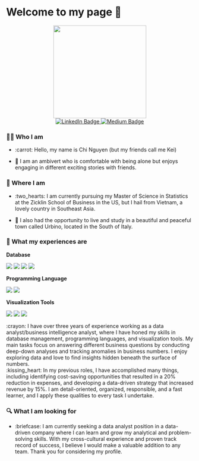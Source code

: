 <h1> 
  Welcome to my page 👋  
</h1>

<div id="header" align="center">
  <img src="https://c.tenor.com/4jYTXAKPOooAAAAM/science-girl-working-girl.gif" width="250"/>
</div>

<div id="badges" align="center">
  <a href="https://www.linkedin.com/in/chinguyenphamhai/">
    <img src="https://img.shields.io/badge/LinkedIn-blue?style=for-the-badge&logo=linkedin&logoColor=white" alt="LinkedIn Badge"/>
  </a>
  <a href="https://medium.com/@nphchi223">
    <img src="https://img.shields.io/badge/Medium-black?logo=Medium&logoColor=white&style=for-the-badge" alt="Medium Badge"/>
  </a>
 </div>

<div id="badges" align="center">
    <img src="https://komarev.com/ghpvc/?username=chinph&style=flat-square&color=blue" alt=""/>
</div>

### :woman_technologist: Who I am 
- <p> :carrot: Hello, my name is Chi Nguyen (but my friends call me Kei)  <br> 
- :eyes: I am an ambivert who is comfortable with being alone but enjoys engaging in different exciting stories with friends. </p>

### :school: Where I am
- <p> :two_hearts: I am currently pursuing my Master of Science in Statistics at the Zicklin School of Business in the US, but I hail from Vietnam, a lovely country in Southeast Asia. <br> 
- :purple_heart: I also had the opportunity to live and study in a beautiful and peaceful town called Urbino, located in the South of Italy.  </p>

### :scroll: What my experiences are 
**Database**
<p>
 
  <img src="https://img.shields.io/badge/SQLOracle-00000F?style=for-the-badge&logo=sqloracle&logoColor=white" />
  <img src="https://img.shields.io/badge/PostgreSQL-316192?style=for-the-badge&logo=postgresql&logoColor=white" />
  <img src="https://img.shields.io/badge/SQLServer-4EA94B?style=for-the-badge&logo=sqlserver&logoColor=white" />
  <img src="https://img.shields.io/badge/GoogleBigQuery-07405E?style=for-the-badge&logo=&googlebigquerylogoColor=white"/>
</p>

**Programming Language**
<p>
  <img src="https://img.shields.io/badge/Python-3776AB?style=for-the-badge&logo=python&logoColor=white" />
  <img src="https://img.shields.io/badge/R-3776AB?style=for-the-badge&logo=R&logoColor=white"/>
</p>

**Visualization Tools**
<p>
  <img src="https://img.shields.io/badge/PowerBI-3776AB?style=for-the-badge&logo=PowerBI&logoColor=white" />
  <img src="https://img.shields.io/badge/Metabase-3776AB?style=for-the-badge&logo=Metabase&logoColor=white"/>
  <img src="https://img.shields.io/badge/Holistics-3776AB?style=for-the-badge&logo=Holistics&logoColor=white"/>
</p>  
<p> :crayon: I have over three years of experience working as a data analyst/business intelligence analyst, where I have honed my skills in database management, programming languages, and visualization tools. My main tasks focus on answering different business questions by conducting deep-down analyses and tracking anomalies in business numbers. I enjoy exploring data and love to find insights hidden beneath the surface of numbers. <br>  
:kissing_heart: In my previous roles, I have accomplished many things, including identifying cost-saving opportunities that resulted in a 20% reduction in expenses, and developing a data-driven strategy that increased revenue by 15%. I am detail-oriented, organized, responsible, and a fast learner, and I apply these qualities to every task I undertake. </p>

### :mag: What I am looking for
 - <p> :briefcase: I am currently seeking a data analyst position in a data-driven company where I can learn and grow my analytical and problem-solving skills. With my cross-cultural experience and proven track record of success, I believe I would make a valuable addition to any team. Thank you for considering my profile. </p> 


  


